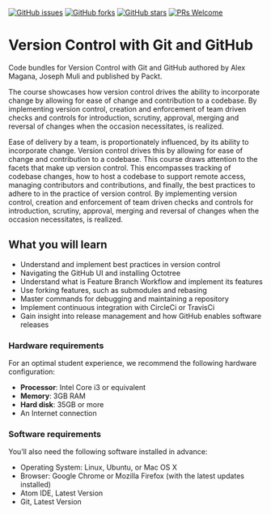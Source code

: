 [![GitHub issues](https://img.shields.io/github/issues/TrainingByPackt/Version-Control-with-Git-and-GitHub.svg)](https://github.com/TrainingByPackt/Version-Control-with-Git-and-GitHub/issues)
[![GitHub forks](https://img.shields.io/github/forks/TrainingByPackt/Version-Control-with-Git-and-GitHub.svg)](https://github.com/TrainingByPackt/Version-Control-with-Git-and-GitHub/network)
[![GitHub stars](https://img.shields.io/github/stars/TrainingByPackt/Version-Control-with-Git-and-GitHub.svg)](https://github.com/TrainingByPackt/Version-Control-with-Git-and-GitHub/stargazers)
[![PRs Welcome](https://img.shields.io/badge/PRs-welcome-brightgreen.svg)](https://github.com/TrainingByPackt/Version-Control-with-Git-and-GitHub/pulls)



# Version Control with Git and GitHub

Code bundles for Version Control with Git and GitHub authored by Alex Magana, Joseph Muli and published by Packt.

The course showcases how version control drives the ability to incorporate change by allowing for ease of change and contribution to a codebase. By implementing version control, creation and enforcement of team driven checks and controls for introduction, scrutiny, approval, merging and reversal of changes when the occasion necessitates, is realized.

Ease of delivery by a team, is proportionately influenced, by its ability to incorporate change. Version control drives this by allowing for ease of change and contribution to a codebase. This course draws attention to the facets that make up version control. This encompasses tracking of codebase changes, how to host a codebase to support remote access, managing contributors and contributions, and finally, the best practices to adhere to in the practice of version control. By implementing version control, creation and enforcement of team driven checks and controls for introduction, scrutiny, approval, merging and reversal of changes when the occasion necessitates, is realized.

## What you will learn
*	Understand and implement best practices in version control
*	Navigating the GitHub UI and installing Octotree
*	Understand what is Feature Branch Workflow and implement its features
*	Use forking features, such as submodules and rebasing
*	Master commands for debugging and maintaining a repository
*	Implement continuous integration with CircleCi or TravisCi
*	Gain insight into release management and how GitHub enables software releases

### Hardware requirements
For an optimal student experience, we recommend the following hardware configuration:
* **Processor**: Intel Core i3 or equivalent
* **Memory**: 3GB RAM
* **Hard disk**: 35GB or more
* An Internet connection

### Software requirements
You’ll also need the following software installed in advance:
* Operating System: Linux, Ubuntu, or Mac OS X
* Browser: Google Chrome or Mozilla Firefox (with the latest updates installed)
* Atom IDE, Latest Version
* Git, Latest Version
